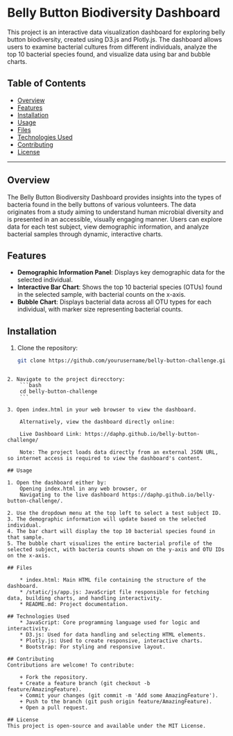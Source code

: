 # Belly Button Biodiversity Dashboard

This project is an interactive data visualization dashboard for exploring belly button biodiversity, created using D3.js and Plotly.js. The dashboard allows users to examine bacterial cultures from different individuals, analyze the top 10 bacterial species found, and visualize data using bar and bubble charts.

## Table of Contents
- [Overview](#overview)
- [Features](#features)
- [Installation](#installation)
- [Usage](#usage)
- [Files](#files)
- [Technologies Used](#technologies-used)
- [Contributing](#contributing)
- [License](#license)

---

## Overview

The Belly Button Biodiversity Dashboard provides insights into the types of bacteria found in the belly buttons of various volunteers. The data originates from a study aiming to understand human microbial diversity and is presented in an accessible, visually engaging manner. Users can explore data for each test subject, view demographic information, and analyze bacterial samples through dynamic, interactive charts.

## Features

- **Demographic Information Panel**: Displays key demographic data for the selected individual.
- **Interactive Bar Chart**: Shows the top 10 bacterial species (OTUs) found in the selected sample, with bacterial counts on the x-axis.
- **Bubble Chart**: Displays bacterial data across all OTU types for each individual, with marker size representing bacterial counts.

## Installation

1. Clone the repository:
   ```bash
   git clone https://github.com/yourusername/belly-button-challenge.git
```

2. Navigate to the project direcctory:
	```bash
	cd belly-button-challenge
	```

3. Open index.html in your web browser to view the dashboard.

	Alternatively, view the dashboard directly online:

	Live Dashboard Link: https://daphp.github.io/belly-button-challenge/

	Note: The project loads data directly from an external JSON URL, so internet access is required to view the dashboard's content.

## Usage

1. Open the dashboard either by:
	Opening index.html in any web browser, or
	Navigating to the live dashboard https://daphp.github.io/belly-button-challenge/.

2. Use the dropdown menu at the top left to select a test subject ID.
3. The demographic information will update based on the selected individual.
4. The bar chart will display the top 10 bacterial species found in that sample.
5. The bubble chart visualizes the entire bacterial profile of the selected subject, with bacteria counts shown on the y-axis and OTU IDs on the x-axis.

## Files

	* index.html: Main HTML file containing the structure of the dashboard.
	* /static/js/app.js: JavaScript file responsible for fetching data, building charts, and handling interactivity.
	* README.md: Project documentation.

## Technologies Used
	* JavaScript: Core programming language used for logic and interactivity.
	* D3.js: Used for data handling and selecting HTML elements.
	* Plotly.js: Used to create responsive, interactive charts.
	* Bootstrap: For styling and responsive layout.

## Contributing
Contributions are welcome! To contribute:

	+ Fork the repository.
	+ Create a feature branch (git checkout -b feature/AmazingFeature).
	+ Commit your changes (git commit -m 'Add some AmazingFeature').
	+ Push to the branch (git push origin feature/AmazingFeature).
	+ Open a pull request.

## License
This project is open-source and available under the MIT License.
